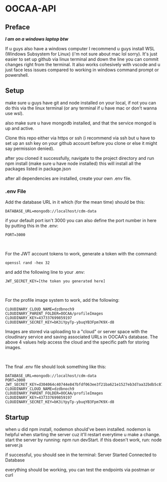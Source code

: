 # OOCAA-API
## Preface
***I am on a windows laptop btw***

If u guys also have a windows computer I recommend u guys install WSL (Windows Subsystem for Linux) (i'm not sure about mac lol sorry). It's just easier to set up github via linux terminal and down the line you can commit changes right from the terminal. It also works cohesively with vscode and u just face less issues compared to working in windows command prompt or powershell.

## Setup
make sure u guys have git and node installed on your local, if not you can do this via the linux terminal (or any terminal if u have mac or don't wanna use wsl). 

also make sure u have mongodb installed, and that the service mongod is up and active.

Clone this repo either via https or ssh (i recommend via ssh but u have to set up an ssh key on your github account before you clone or else it might say permission denied).

after you cloned it successfully, navigate to the project directory and run npm install (make sure u have node installed) this will install all the packages listed in package.json

after all dependencies are installed, create your own .env file.

### .env File
Add the database URL in it which (for the mean time) should be this:
```
DATABASE_URL=mongodb://localhost/cdm-data
```
if your default port isn't 3000 you can also define the port number in here by putting this in the .env:
```
PORT=3000
```

<br/>

For the JWT account tokens to work, generate a token with the command:
```
openssl rand -hex 32
```
and add the following line to your .env:
```
JWT_SECRET_KEY=[the token you generated here]
```

<br/>

For the profile image system to work, add the following:
```
CLOUDINARY_CLOUD_NAME=dzdbnoch9
CLOUDINARY_PARENT_FOLDER=OOCAA/profileImages
CLOUDINARY_KEY=437337699859197
CLOUDINARY_SECRET_KEY=bK3iYpyTp-ybuqYB3Fpm7K9X-d8
```
Images are stored via uploading to a "cloud" or server space with the cloudinary service and saving associated URLs in OOCAA's database. The above 4 values help access the cloud and the specific path for storing images.

<br/>

The final .env file should look something like this:
```
DATABASE_URL=mongodb://localhost/cdm-data
PORT=3000
JWT_SECRET_KEY=d304064c40744e847bfdf063ee3f21ba621e1527eb3d7aa32bdb5c87e45c0d81
CLOUDINARY_CLOUD_NAME=dzdbnoch9
CLOUDINARY_PARENT_FOLDER=OOCAA/profileImages
CLOUDINARY_KEY=437337699859197
CLOUDINARY_SECRET_KEY=bK3iYpyTp-ybuqYB3Fpm7K9X-d8
```

## Startup
when u did npm install, nodemon should've been installed. nodemon is helpful when starting the server cuz it'll restart everytime u make a change. start the server by running: npm run devStart. if this doesn't work, run: node server.js

if successful, you should see in the terminal: 
Server Started
Connected to Database

everything should be working, you can test the endpoints via postman or curl
